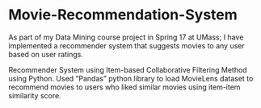 # Movie-Recommendation-System
As part of my Data Mining course project in Spring 17 at UMass; I have implemented a recommender system that suggests movies to any user based on user ratings. 

Recommender System using Item-based Collaborative Filtering Method using Python. Used “Pandas” python library to load MovieLens dataset to recommend movies to users who liked similar movies using item-item similarity score.

